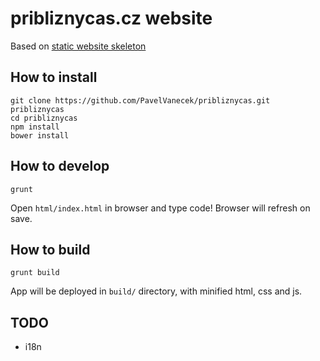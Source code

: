 pribliznycas.cz website
======================

Based on [static website skeleton](https://github.com/PavelVanecek/static-skeleton)

How to install
--------------

    git clone https://github.com/PavelVanecek/pribliznycas.git pribliznycas
    cd pribliznycas
    npm install
    bower install

How to develop
--------------

    grunt

Open `html/index.html` in browser and type code! Browser will refresh on save.

How to build
-------------

    grunt build

App will be deployed in `build/` directory, with minified html, css and js.

TODO
-------------

- i18n
